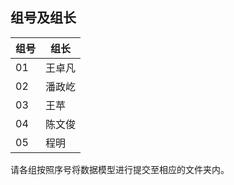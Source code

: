 ## 组号及组长
|组号|组长  |
|--|--|
|  01|王卓凡  |
|02|潘政屹|
|03|王苹|
|04|陈文俊|
|05|程明|
请各组按照序号将数据模型进行提交至相应的文件夹内。

